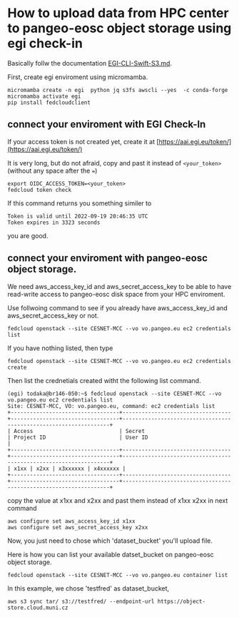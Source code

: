 # How to upload data from HPC center to pangeo-eosc object storage using egi check-in


Basically follw the documentation [EGI-CLI-Swift-S3.md](./EGI-CLI-Swift-S3.md).


First, create egi enviroment using micromamba.  

```
micromamba create -n egi  python jq s3fs awscli --yes  -c conda-forge
micromamba activate egi
pip install fedcloudclient
```

## connect your enviroment with EGI Check-In
If your access token is not created yet, create it at [https://aai.egi.eu/token/](https://aai.egi.eu/token/)

It is very long, but do not afraid, copy and past it instead of `<your_token>` (without any space after the `=`) 


```
export OIDC_ACCESS_TOKEN=<your_token>
fedcloud token check
```

If this command returns you something similer to

```
Token is valid until 2022-09-19 20:46:35 UTC
Token expires in 3323 seconds
```
you are good.  


## connect your enviroment with pangeo-eosc object storage. 

We need 
aws_access_key_id and aws_secret_access_key 
to be able to have read-write access to pangeo-eosc disk space from your HPC enviroment.  

Use follwoing command to see if you already have aws_access_key_id and aws_secret_access_key or not.

``` 
fedcloud openstack --site CESNET-MCC --vo vo.pangeo.eu ec2 credentials list
```

If you have nothing listed, then type
```
fedcloud openstack --site CESNET-MCC --vo vo.pangeo.eu ec2 credentials create 
```

Then list the crednetials created witht the following list command.  

```
(egi) todaka@br146-050:~$ fedcloud openstack --site CESNET-MCC --vo vo.pangeo.eu ec2 credentials list
Site: CESNET-MCC, VO: vo.pangeo.eu, command: ec2 credentials list
+----------------------------------+----------------------------------+----------------------------------+------------------------------------------------------------------+
| Access                           | Secret                           | Project ID                       | User ID                                                          |
+----------------------------------+----------------------------------+----------------------------------+------------------------------------------------------------------+
| x1xx | x2xx | x3xxxxxx | x4xxxxxx |
+----------------------------------+----------------------------------+----------------------------------+------------------------------------------------------------------+

```

copy the value at x1xx and x2xx and past them instead of x1xx x2xx in next command 
```
aws configure set aws_access_key_id x1xx
aws configure set aws_secret_access_key x2xx
``` 

Now, you just need to chose which 'dataset_bucket' you'll upload file.  

Here is how you can list your available datset_bucket on pangeo-eosc object storage. 

```
fedcloud openstack --site CESNET-MCC --vo vo.pangeo.eu container list
```

In this example, we chose 'testfred' as dataset_bucket,

```
aws s3 sync tar/ s3://testfred/ --endpoint-url https://object-store.cloud.muni.cz
```

